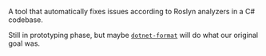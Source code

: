 A tool that automatically fixes issues according to Roslyn analyzers in a C# codebase.

Still in prototyping phase, but maybe [`dotnet-format`](https://github.com/dotnet/format) will do what our original goal was.
